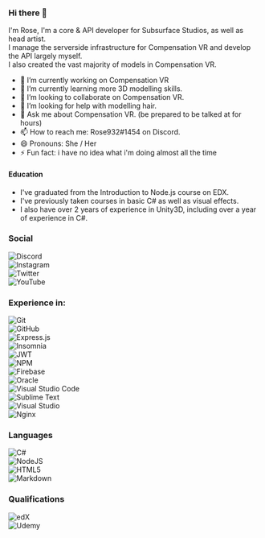 ### Hi there 👋  
  
I'm Rose, I'm a core & API developer for Subsurface Studios, as well as head artist.  
I manage the serverside infrastructure for Compensation VR and develop the API largely myself.  
I also created the vast majority of models in Compensation VR.  

- 🔭 I’m currently working on Compensation VR
- 🌱 I’m currently learning more 3D modelling skills.
- 👯 I’m looking to collaborate on Compensation VR.
- 🤔 I’m looking for help with modelling hair.
- 💬 Ask me about Compensation VR. (be prepared to be talked at for hours)
- 📫 How to reach me: Rose932#1454 on Discord.
- 😄 Pronouns: She / Her
- ⚡ Fun fact: i have no idea what i'm doing almost all the time

#### Education
- I've graduated from the Introduction to Node.js course on EDX.
- I've previously taken courses in basic C# as well as visual effects.
- I also have over 2 years of experience in Unity3D, including over a year of experience in C#.

### Social
![Discord](https://img.shields.io/badge/w2cgRjWkdb-%237289DA.svg?style=for-the-badge&logo=discord&logoColor=white)  
![Instagram](https://img.shields.io/badge/cvr_rose-%23E4405F.svg?style=for-the-badge&logo=Instagram&logoColor=white)  
![Twitter](https://img.shields.io/badge/cvr_rose-%231DA1F2.svg?style=for-the-badge&logo=Twitter&logoColor=white)  
![YouTube](https://img.shields.io/badge/Compensation%20VR-%23FF0000.svg?style=for-the-badge&logo=YouTube&logoColor=white)  


### Experience in:

![Git](https://img.shields.io/badge/git-%23F05033.svg?style=for-the-badge&logo=git&logoColor=white)  
![GitHub](https://img.shields.io/badge/github-%23121011.svg?style=for-the-badge&logo=github&logoColor=white)  
![Express.js](https://img.shields.io/badge/express.js-%23404d59.svg?style=for-the-badge&logo=express&logoColor=%2361DAFB)  
![Insomnia](https://img.shields.io/badge/Insomnia-black?style=for-the-badge&logo=insomnia&logoColor=5849BE)  
![JWT](https://img.shields.io/badge/JWT-black?style=for-the-badge&logo=JSON%20web%20tokens)  
![NPM](https://img.shields.io/badge/NPM-%23000000.svg?style=for-the-badge&logo=npm&logoColor=white)  
![Firebase](https://img.shields.io/badge/firebase-%23039BE5.svg?style=for-the-badge&logo=firebase)  
![Oracle](https://img.shields.io/badge/Oracle-F80000?style=for-the-badge&logo=oracle&logoColor=white)  
![Visual Studio Code](https://img.shields.io/badge/Visual%20Studio%20Code-0078d7.svg?style=for-the-badge&logo=visual-studio-code&logoColor=white)  
![Sublime Text](https://img.shields.io/badge/sublime_text-%23575757.svg?style=for-the-badge&logo=sublime-text&logoColor=important)  
![Visual Studio](https://img.shields.io/badge/Visual%20Studio-5C2D91.svg?style=for-the-badge&logo=visual-studio&logoColor=white)  
![Nginx](https://img.shields.io/badge/nginx-%23009639.svg?style=for-the-badge&logo=nginx&logoColor=white)  


### Languages
![C#](https://img.shields.io/badge/c%23-%23239120.svg?style=for-the-badge&logo=c-sharp&logoColor=white)  
![NodeJS](https://img.shields.io/badge/node.js-6DA55F?style=for-the-badge&logo=node.js&logoColor=white)  
![HTML5](https://img.shields.io/badge/html5-%23E34F26.svg?style=for-the-badge&logo=html5&logoColor=white)  
![Markdown](https://img.shields.io/badge/markdown-%23000000.svg?style=for-the-badge&logo=markdown&logoColor=white)  


### Qualifications

![edX](https://img.shields.io/badge/edX-%2302262B.svg?style=for-the-badge&logo=edX&logoColor=white)  
![Udemy](https://img.shields.io/badge/Udemy-A435F0?style=for-the-badge&logo=Udemy&logoColor=white)  
